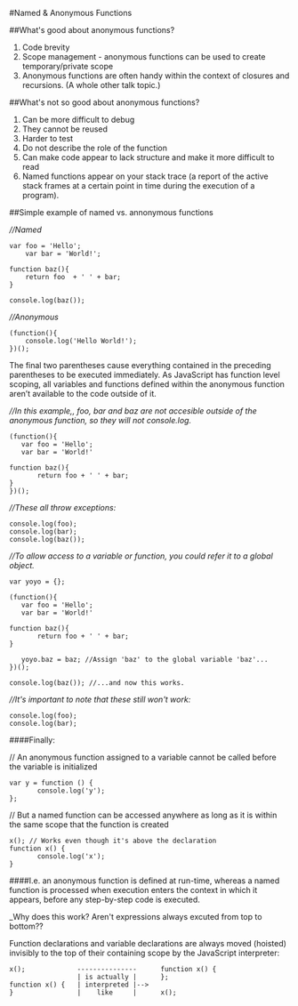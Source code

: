 #Named & Anonymous Functions


##What's good about anonymous functions?

1) Code brevity <br>
2) Scope management - anonymous functions can be used to create temporary/private scope <br>
3) Anonymous functions are often handy within the context of closures and recursions. (A whole other talk topic.) <br>

##What's not so good about anonymous functions?

1) Can be more difficult to debug <br>
2) They cannot be reused <br>
3) Harder to test <br>
4) Do not describe the role of the function <br> 
5) Can make code appear to lack structure and make it more difficult to read <br>
6) Named functions appear on your stack trace (a report of the active stack frames at a certain point in time during the execution of a program).


##Simple example of named vs. annonymous functions

_//Named_ <br>

	var foo = 'Hello';
	    var bar = 'World!';

	function baz(){
	    return foo  + ' ' + bar;
	}

	console.log(baz());

_//Anonymous_ <br>

	(function(){
   	    console.log('Hello World!');
	})();

The final two parentheses cause everything contained in the preceding parentheses to be executed immediately. 
As JavaScript has function level scoping, all variables and functions defined within the anonymous function aren’t available to the code outside of it.

_//In this example,, foo, bar and baz are not accesible outside of the anonymous function, so they will not console.log._ <br>

	(function(){
  	   var foo = 'Hello';
   	   var bar = 'World!'
  
  	function baz(){
      	   return foo + ' ' + bar;
  	}
	})();

_//These all throw exceptions:_ <br>

	console.log(foo);
 	console.log(bar);
	console.log(baz());

_//To allow access to a variable or function, you could refer it to a global object._ <br>
	
	var yoyo = {};
	
	(function(){
  	   var foo = 'Hello';
  	   var bar = 'World!'
  
   	function baz(){
      	   return foo + ' ' + bar;
  	}

	   yoyo.baz = baz; //Assign 'baz' to the global variable 'baz'...
	})();

	console.log(baz()); //...and now this works.

_//It's important to note that these still won't work:_ <br> 

	console.log(foo);
	console.log(bar);

####Finally: 

// An anonymous function assigned to a variable cannot be called before the variable is initialized <br>

	var y = function () {
    	   console.log('y');
	};
// But a named function can be accessed anywhere as long as it is within the same scope that the function is created <br>

	x(); // Works even though it's above the declaration
	function x() {
    	   console.log('x');
	}

####I.e. an anonymous function is defined at run-time, whereas a named function is processed when execution enters the context in which it appears, before any step-by-step code is executed. 

_Why does this work? Aren't expressions always excuted from top to bottom??

Function declarations and variable declarations are always moved (hoisted) invisibly to the top of their containing scope by the JavaScript interpreter: 


	x();             ---------------      function x() {
	                 | is actually |      };
	function x() {   | interpreted |-->       
	}                |    like     |      x();
